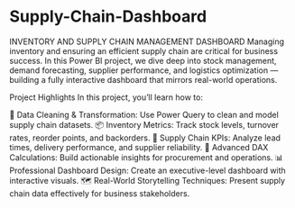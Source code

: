 # Supply-Chain-Dashboard
INVENTORY AND SUPPLY CHAIN MANAGEMENT DASHBOARD
Managing inventory and ensuring an efficient supply chain are critical for business success. In this Power BI project, we dive deep into stock management, demand forecasting, supplier performance, and logistics optimization — building a fully interactive dashboard that mirrors real-world operations.

Project Highlights
In this project, you’ll learn how to:

🧹 Data Cleaning & Transformation: Use Power Query to clean and model supply chain datasets.
📦 Inventory Metrics: Track stock levels, turnover rates, reorder points, and backorders.
🚚 Supply Chain KPIs: Analyze lead times, delivery performance, and supplier reliability.
🔢 Advanced DAX Calculations: Build actionable insights for procurement and operations.
📊 Professional Dashboard Design: Create an executive-level dashboard with interactive visuals.
🗺️ Real-World Storytelling Techniques: Present supply chain data effectively for business stakeholders.


